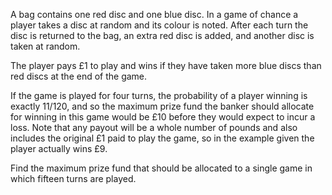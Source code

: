 A bag contains one red disc and one blue disc. In a game of chance a player takes a disc at
random and its colour is noted. After each turn the disc is returned to the bag, an extra red
disc is added, and another disc is taken at random.

The player pays £1 to play and wins if they have taken more blue discs than red discs at the
end of the game.

If the game is played for four turns, the probability of a player winning is exactly 11/120,
and so the maximum prize fund the banker should allocate for winning in this game would be £10
before they would expect to incur a loss. Note that any payout will be a whole number of pounds
and also includes the original £1 paid to play the game, so in the example given the player
actually wins £9.

Find the maximum prize fund that should be allocated to a single game in which fifteen turns
are played.
